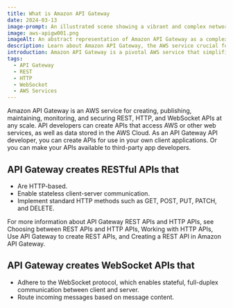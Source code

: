 ```yaml
---
title: What is Amazon API Gateway
date: 2024-03-13
image-prompt: An illustrated scene showing a vibrant and complex network of pathways and nodes, symbolizing the intricate processes and connections within Amazon API Gateway as it facilitates communication between various services and applications.
image: aws-apigw001.png
imageAlt: An abstract representation of Amazon API Gateway as a complex network facilitating seamless API communication.
description: Learn about Amazon API Gateway, the AWS service crucial for creating, maintaining, and securing APIs at any scale. Perfect for developers looking to integrate AWS or third-party services.
introduction: Amazon API Gateway is a pivotal AWS service that simplifies the creation, publication, maintenance, and security of REST, HTTP, and WebSocket APIs. It supports scalable and secure API development for AWS and web services integration.
tags:
  - API Gateway
  - REST
  - HTTP
  - WebSocket
  - AWS Services
---
```


Amazon API Gateway is an AWS service for creating, publishing, maintaining, monitoring, and securing REST, HTTP, and WebSocket APIs at any scale. API developers can create APIs that access AWS or other web services, as well as data stored in the AWS Cloud. As an API Gateway API developer, you can create APIs for use in your own client applications. Or you can make your APIs available to third-party app developers.

## API Gateway creates RESTful APIs that

- Are HTTP-based.
- Enable stateless client-server communication.
- Implement standard HTTP methods such as GET, POST, PUT, PATCH, and DELETE.

For more information about API Gateway REST APIs and HTTP APIs, see Choosing between REST APIs and HTTP APIs, Working with HTTP APIs, Use API Gateway to create REST APIs, and Creating a REST API in Amazon API Gateway.

## API Gateway creates WebSocket APIs that

- Adhere to the WebSocket protocol, which enables stateful, full-duplex communication between client and server.
- Route incoming messages based on message content.
